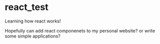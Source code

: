 # react_test

Learning how react works!

Hopefully can add react componenets to my personal website? or write some simple applications?
